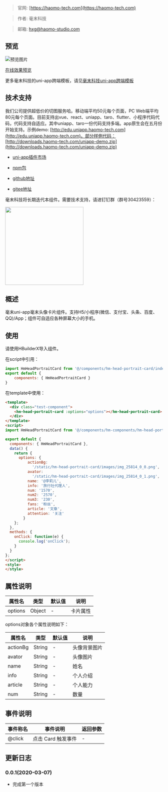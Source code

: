 > 官网: [https://haomo-tech.com](https://haomo-tech.com)

> 作者: 毫末科技

> 邮箱: hxg@haomo-studio.com

## 预览

![预览图片](http://downloads.haomo-tech.com/uniapp/hm-head-portrait-card.png)

[在线效果预览](http://template.uniapp.haomo-tech.com/pages/haomo/test-component/hm-head-portrait-card)

更多毫末科技的uni-app跨端模板，请见[毫末科技uni-app跨端模板](https://haomo-tech.com/sale.html)

## 技术支持
我们公司提供超低价的切图服务哈。移动端平均50元每个页面，PC Web端平均80元每个页面。目前支持出vue、react、uniapp、taro、flutter、小程序代码代码，代码支持自适应。其中uniapp、taro一份代码支持多端。app原生会在五月份开始支持。示例demo: [http://edu.uniapp.haomo-tech.com](http://edu.uniapp.haomo-tech.com)。部分样例代码：[http://downloads.haomo-tech.com/uniapp-demo.zip](http://downloads.haomo-tech.com/uniapp-demo.zip)

* [uni-app插件市场](https://ext.dcloud.net.cn/plugin?id=1522)

* [npm包](https://www.npmjs.com/package/hm-uniapp-head-portrait-card)

* [github地址](https://github.com/haomo-studio/hm-uniapp-head-portrait-card)

* [gitee地址](https://gitee.com/haomo/hm-uniapp-head-portrait-card)

毫末科技将长期迭代本组件。需要技术支持，请进钉钉群（群号30423559）：

<img width="250" src="http://downloads.haomo-tech.com/%E6%AF%AB%E6%9C%ABuniapp%E7%BB%84%E4%BB%B6%E6%8A%80%E6%9C%AF%E6%94%AF%E6%8C%81.jpg">

## 概述

毫末uni-app毫末头像卡片组件。支持H5/小程序(微信、支付宝、头条、百度、QQ)/App；组件可自适应各种屏幕大小的手机。

## 使用

请使用HBuilderX导入组件。

在script中引用：

```javascript
import HmHeadPortraitCard from '@/components/hm-head-portrait-card/index.vue'
export default {
    components: { HmHeadPortraitCard }
}
```

在template中使用：

```html
<template>
  <div class="test-component">
    <hm-head-portrait-card :options="options"></hm-head-portrait-card>
  </div>
</template>
<script>
import HmHeadPortraitCard from '@/components/hm-components/hm-head-portrait-card/index.vue'

export default {
  components: { HmHeadPortraitCard },
  data() {
    return {
      options: {
          actionBg:
            '/static/hm-head-portrait-card/images/img_25814_0_0.png',
          avator:
            '/static/hm-head-portrait-card/images/img_25814_0_1.png',
          name: '@李莉儿',
          info: '旅行社代理人',
          num: '1570',
          num2: '2570',
          num3: '230',
          fans: '粉丝',
          article: '文章',
          attention: '关注'
        }
    };
  },
  methods: {
    onClick: function(e) {
      console.log('onClick');
    }
  }
};
</script>
<style>
</style>

```

## 属性说明

| 属性名        | 类型     | 默认值 | 说明                                                                       |
|-----------   |---------|--------|----------------------------------------------------------------------------|
| options        | Object  | -      | 卡片属性                                                                   |

options对象各个属性说明如下：

| 属性名        | 类型     | 默认值 | 说明                                                                       |
|-----------   |---------|--------|----------------------------------------------------------------------------|
| actionBg        | String  | -      | 头像背景图片                                                                   |
| avator        | String  | -      | 头像图片                                                                   |
| name        | String  | -      | 姓名                                                                   |
| info        | String  | -      | 个人介绍                                                                   |
| article        | String  | -      | 个人能力                                                                   |
| num        | String  | -      | 数量                                                                   |

## 事件说明

| 事件称名   | 事件说明           | 返回参数 |
|----------|--------------------|----------|
| @click   | 点击 Card 触发事件 | -        |

## 更新日志

### 0.0.1(2020-03-07)

* 完成第一个版本
